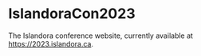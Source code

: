 # IslandoraCon2023

The Islandora conference website, currently available at https://2023.islandora.ca.
